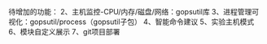 待增加的功能：
2、主机监控-CPU/内存/磁盘/网络：gopsutil库
3、进程管理可视化：gopsutil/process（gopsutil子包）
4、智能命令建议
5、实验主机模式
6、模块自定义展示
7、git项目部署